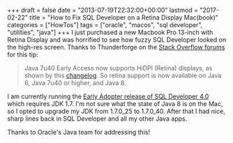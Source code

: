 +++
draft       = false
date        = "2013-07-19T22:32:00+00:00"
lastmod     = "2017-02-22"
title       = "How to Fix SQL Developer on a Retina Display Mac(book)"
categories  = ["HowTos"]
tags        = ["oracle", "macos", "sql developer", "utilities", "java"]
+++
I just purchased a new Macbook Pro 13-inch with Retina Display and was horrified to see how fuzzy SQL Developer looked on the high-res screen. Thanks to Thunderforge on the [Stack Overflow forums](http://stackoverflow.com/questions/15181079/apple-retina-display-support-in-java-jdk-1-7-for-awt-swing) for this tip:

> Java 7u40 Early Access now supports HiDPI (Retina) displays, as 
> shown by this [changelog](http://download.java.net/jdk7u40/changes/jdk7u40-b28.html?q=download/jdk7u40/changes/jdk7u40-b28.html). So retina support is now available on Java 6, Java 7u40 or higher, and Java 8.

I am currently running the [Early Adopter release of SQL Developer 4.0](http://www.oracle.com/technetwork/developer-tools/sql-developer/downloads/sqldev-download-v4-1925679.html) which requires JDK 1.7. I'm not sure what the state of Java 8 is on the Mac, so I opted to upgrade my JDK from 1.7.0_25 to 1.7.0_40. After that I had nice, sharp lines back in SQL Developer and all my other Java apps. 

Thanks to Oracle's Java team for addressing this!